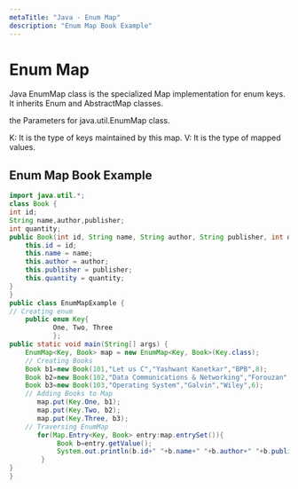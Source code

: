 ```yaml
---
metaTitle: "Java - Enum Map"
description: "Enum Map Book Example"
---
```


# Enum Map


Java EnumMap class is the specialized Map implementation for enum keys. It inherits Enum and AbstractMap classes.

the Parameters for java.util.EnumMap class.

K: It is the type of keys maintained by this map.
V: It is the type of mapped values.



## Enum Map Book Example


```java
import java.util.*;    
class Book {    
int id;    
String name,author,publisher;    
int quantity;    
public Book(int id, String name, String author, String publisher, int quantity) {    
    this.id = id;    
    this.name = name;    
    this.author = author;    
    this.publisher = publisher;    
    this.quantity = quantity;    
}    
}    
public class EnumMapExample {   
// Creating enum  
    public enum Key{  
           One, Two, Three  
           };  
public static void main(String[] args) {    
    EnumMap<Key, Book> map = new EnumMap<Key, Book>(Key.class);  
    // Creating Books    
    Book b1=new Book(101,"Let us C","Yashwant Kanetkar","BPB",8);    
    Book b2=new Book(102,"Data Communications & Networking","Forouzan","Mc Graw Hill",4);    
    Book b3=new Book(103,"Operating System","Galvin","Wiley",6);    
    // Adding Books to Map   
       map.put(Key.One, b1);  
       map.put(Key.Two, b2);  
       map.put(Key.Three, b3);  
    // Traversing EnumMap  
       for(Map.Entry<Key, Book> entry:map.entrySet()){      
            Book b=entry.getValue();    
            System.out.println(b.id+" "+b.name+" "+b.author+" "+b.publisher+" "+b.quantity);     
        }       
}    
} 

```


